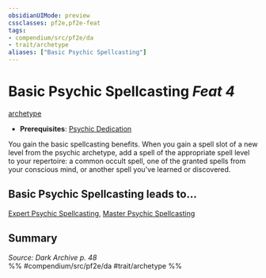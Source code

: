 ```yaml
---
obsidianUIMode: preview
cssclasses: pf2e,pf2e-feat
tags:
- compendium/src/pf2e/da
- trait/archetype
aliases: ["Basic Psychic Spellcasting"]
---
```

# Basic Psychic Spellcasting  *Feat 4*  
[archetype](rules/traits/archetype.md "Archetype Feat Trait")  

- **Prerequisites**: [Psychic Dedication](compendium/feats/psychic-dedication-da.md)

You gain the basic spellcasting benefits. When you gain a spell slot of a new level from the psychic archetype, add a spell of the appropriate spell level to your repertoire: a common occult spell, one of the granted spells from your conscious mind, or another spell you've learned or discovered.

## Basic Psychic Spellcasting leads to...

[Expert Psychic Spellcasting](compendium/feats/expert-psychic-spellcasting-da.md), [Master Psychic Spellcasting](compendium/feats/master-psychic-spellcasting-da.md)

## Summary

*Source: Dark Archive p. 48*  
%% #compendium/src/pf2e/da #trait/archetype %%